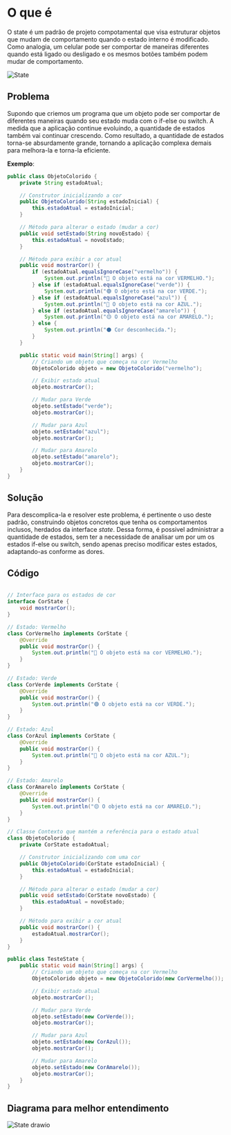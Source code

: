 # O que é 

O state é um padrão de projeto compotamental que visa estruturar objetos que mudam de comportamento quando o estado interno é modificado. Como analogia, um celular pode ser comportar de maneiras diferentes quando está ligado ou desligado e os mesmos botões também podem mudar de comportamento. 

![State](https://github.com/user-attachments/assets/33a9fdc6-8e50-4fd1-8dfa-3f5aabbe20af)

## Problema

Supondo que criemos um programa que um objeto pode ser comportar de diferentes maneiras quando seu estado muda com o if-else ou switch. A medida que a aplicação continue evoluindo, a quantidade de estados também vai continuar crescendo. Como resultado, a quantidade de estados torna-se absurdamente grande, tornando a aplicação complexa demais para melhora-la e torna-la eficiente. 

**Exemplo**: 
```java
public class ObjetoColorido {
    private String estadoAtual;

    // Construtor inicializando a cor
    public ObjetoColorido(String estadoInicial) {
        this.estadoAtual = estadoInicial;
    }

    // Método para alterar o estado (mudar a cor)
    public void setEstado(String novoEstado) {
        this.estadoAtual = novoEstado;
    }

    // Método para exibir a cor atual
    public void mostrarCor() {
        if (estadoAtual.equalsIgnoreCase("vermelho")) {
            System.out.println("🔴 O objeto está na cor VERMELHO.");
        } else if (estadoAtual.equalsIgnoreCase("verde")) {
            System.out.println("🟢 O objeto está na cor VERDE.");
        } else if (estadoAtual.equalsIgnoreCase("azul")) {
            System.out.println("🔵 O objeto está na cor AZUL.");
        } else if (estadoAtual.equalsIgnoreCase("amarelo")) {
            System.out.println("🟡 O objeto está na cor AMARELO.");
        } else {
            System.out.println("⚫ Cor desconhecida.");
        }
    }

    public static void main(String[] args) {
        // Criando um objeto que começa na cor Vermelho
        ObjetoColorido objeto = new ObjetoColorido("vermelho");

        // Exibir estado atual
        objeto.mostrarCor();

        // Mudar para Verde
        objeto.setEstado("verde");
        objeto.mostrarCor();

        // Mudar para Azul
        objeto.setEstado("azul");
        objeto.mostrarCor();

        // Mudar para Amarelo
        objeto.setEstado("amarelo");
        objeto.mostrarCor();
    }
}
```

## Solução 

Para descomplica-la e resolver este problema, é pertinente o uso deste padrão, construindo objetos concretos que tenha os comportamentos inclusos, herdados da interface *state*. Dessa forma, é possivel administrar a quantidade de estados, sem ter a necessidade de analisar um por um os estados if-else ou switch, sendo apenas preciso modificar estes estados, adaptando-as conforme as dores. 

## Código 

```java

// Interface para os estados de cor
interface CorState {
    void mostrarCor();
}

// Estado: Vermelho
class CorVermelho implements CorState {
    @Override
    public void mostrarCor() {
        System.out.println("🔴 O objeto está na cor VERMELHO.");
    }
}

// Estado: Verde
class CorVerde implements CorState {
    @Override
    public void mostrarCor() {
        System.out.println("🟢 O objeto está na cor VERDE.");
    }
}

// Estado: Azul
class CorAzul implements CorState {
    @Override
    public void mostrarCor() {
        System.out.println("🔵 O objeto está na cor AZUL.");
    }
}

// Estado: Amarelo
class CorAmarelo implements CorState {
    @Override
    public void mostrarCor() {
        System.out.println("🟡 O objeto está na cor AMARELO.");
    }
}

// Classe Contexto que mantém a referência para o estado atual
class ObjetoColorido {
    private CorState estadoAtual;

    // Construtor inicializando com uma cor
    public ObjetoColorido(CorState estadoInicial) {
        this.estadoAtual = estadoInicial;
    }

    // Método para alterar o estado (mudar a cor)
    public void setEstado(CorState novoEstado) {
        this.estadoAtual = novoEstado;
    }

    // Método para exibir a cor atual
    public void mostrarCor() {
        estadoAtual.mostrarCor();
    }
}

public class TesteState {
    public static void main(String[] args) {
        // Criando um objeto que começa na cor Vermelho
        ObjetoColorido objeto = new ObjetoColorido(new CorVermelho());

        // Exibir estado atual
        objeto.mostrarCor();

        // Mudar para Verde
        objeto.setEstado(new CorVerde());
        objeto.mostrarCor();

        // Mudar para Azul
        objeto.setEstado(new CorAzul());
        objeto.mostrarCor();

        // Mudar para Amarelo
        objeto.setEstado(new CorAmarelo());
        objeto.mostrarCor();
    }
}

```
## Diagrama para melhor entendimento
![State drawio](https://github.com/user-attachments/assets/fc0ca8de-6d85-49bb-adb0-015084bff85c)

